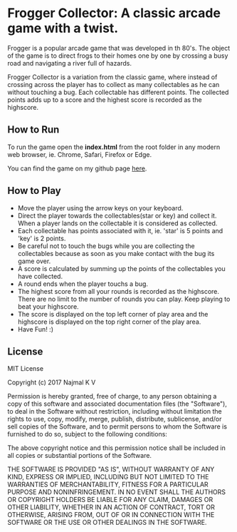 # Frogger Collector: A classic arcade game with a twist.

Frogger is a popular arcade game that was developed in th 80's. The object of the game is to direct frogs to their homes one by one by crossing a busy road and navigating a river full of hazards.

Frogger Collector is a variation from the classic game, where instead of crossing across the player has to collect as many collectables as he can without touching a bug.  Each collectable has different points. The collected points adds up to a score and the highest score is recorded as the highscore.


## How to Run

To run the game open the **index.html** from the root folder in any modern web browser, ie. Chrome, Safari, Firefox or Edge.

You can find the game on my github page [here](https://github.com/najmalkv/frogger-collector).

## How to Play

*  Move the player using the arrow keys on your keyboard.
*  Direct the player towards the collectables(star or key) and collect it. When a player lands on the collectable it is considered as collected.
*  Each collectable has points associated with it, ie. 'star' is 5 points and 'key' is 2 points.
* Be careful not to touch the bugs while you are collecting the collectables because as soon as you make contact with the bug its game over.
* A score is calculated by summing up the points of the collectables you have collected.
* A round ends when the player touchs a bug.
* The highest score from all your rounds is recorded as the highscore. There are no limit to the number of rounds you can play. Keep playing to beat your highscore.
* The score is displayed on the top left corner of play area and the highscore is displayed on the top right corner of the play area.
* Have Fun! :)
## License
MIT License

Copyright (c) 2017 Najmal K V

Permission is hereby granted, free of charge, to any person obtaining a copy
of this software and associated documentation files (the "Software"), to deal
in the Software without restriction, including without limitation the rights
to use, copy, modify, merge, publish, distribute, sublicense, and/or sell
copies of the Software, and to permit persons to whom the Software is
furnished to do so, subject to the following conditions:

The above copyright notice and this permission notice shall be included in all
copies or substantial portions of the Software.

THE SOFTWARE IS PROVIDED "AS IS", WITHOUT WARRANTY OF ANY KIND, EXPRESS OR
IMPLIED, INCLUDING BUT NOT LIMITED TO THE WARRANTIES OF MERCHANTABILITY,
FITNESS FOR A PARTICULAR PURPOSE AND NONINFRINGEMENT. IN NO EVENT SHALL THE
AUTHORS OR COPYRIGHT HOLDERS BE LIABLE FOR ANY CLAIM, DAMAGES OR OTHER
LIABILITY, WHETHER IN AN ACTION OF CONTRACT, TORT OR OTHERWISE, ARISING FROM,
OUT OF OR IN CONNECTION WITH THE SOFTWARE OR THE USE OR OTHER DEALINGS IN THE
SOFTWARE.